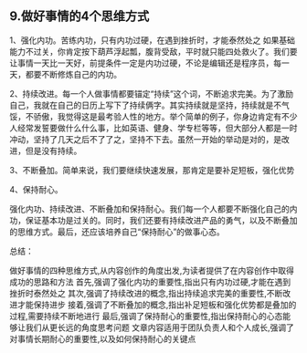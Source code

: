 ## 9.做好事情的4个思维方式



1、强化内功。苦练内功，只有内功过硬，在遇到挫折时，才能泰然处之
如果基础能力不过关，你肯定按下葫芦浮起瓢，腹背受敌，平时就只能四处救火了。我们要让事情一天比一天好，前提条件一定是内功过硬，不论是编辑还是程序员，每一天，都要不断修炼自己的内功。

2、持续改进。每一个人做事情都要锚定“持续”这个词，不断追求完美。为了激励自己，我就在自己的日历上写下了持续俩字。其实持续就是坚持，持续就是不气馁，不骄傲，我觉得这是最考验人性的地方。举个简单的例子，你身边肯定有不少人经常发誓要做什么什么事，比如英语、健身、学专栏等等，但大部分人都是一时冲动，坚持了几天之后不了了之，坚持不下去。虽然一开始的举动是对的，是改进，但是没有持续。

3、不断叠加。简单来说，我们要继续快速发展，那肯定是要补足短板，强化优势

4、保持耐心。



强化内功、持续改进、不断叠加和保持耐心。我们每一个人都要不断强化自己的内功，保证基本功是过关的。同时，我们还要有持续改进产品的勇气，以及不断叠加的思维方式。最后，还应该培养自己“保持耐心”的做事心态。



总结：

做好事情的四种思维方式,从内容创作的角度出发,为读者提供了在内容创作中取得成功的思路和方法 首先,强调了强化内功的重要性,指出只有内功过硬,才能在遇到挫折时泰然处之 其次,强调了持续改进的概念,指出持续追求完美的重要性,不断改进才能保持进步 接着,强调了不断叠加的概念,指出补足短板和强化优势都是叠加的过程,需要持续不断地进行 最后,强调了保持耐心的重要性,指出保持耐心的心态能够让我们从更长远的角度思考问题 文章内容适用于团队负责人和个人成长,强调了对事情长期耐心的重要性,以及如何保持耐心的关键点